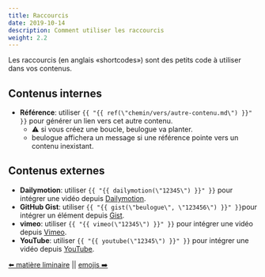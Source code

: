 ```yaml
---
title: Raccourcis
date: 2019-10-14
description: Comment utiliser les raccourcis
weight: 2.2
---
```


Les raccourcis (en anglais «shortcodes») sont des petits code à utiliser dans vos contenus.

## Contenus internes

- **Référence**: utiliser `{{ "{{ ref(\"chemin/vers/autre-contenu.md\") }}" }}` pour générer un lien vers cet autre contenu.
	- :warning: si vous créez une boucle, beulogue va planter.
	- beulogue affichera un message si une référence pointe vers un contenu inexistant.

## Contenus externes

- **Dailymotion**: utiliser `{{ "{{ dailymotion(\"12345\") }}" }}` pour intégrer une vidéo depuis [Dailymotion](https://www.dailymotion.com/).
- **GitHub Gist**: utiliser `{{ "{{ gist(\"beulogue\", \"123456\") }}" }}`pour intégrer un élément depuis [Gist](https://help.github.com/en/articles/about-gists).
- **vimeo**: utiliser `{{ "{{ vimeo(\"12345\") }}" }}` pour intégrer une vidéo depuis [Vimeo](https://www.vimeo.com/).
- **YouTube**: utiliser `{{ "{{ youtube(\"12345\") }}" }}` pour intégrer une vidéo depuis [YouTube](https://www.youtube.com/).

[⬅️ matière liminaire](/fr/content/front-matter.html) || [emojis ➡️](/fr/content/emojis.html)

